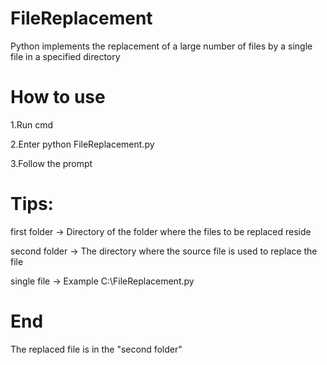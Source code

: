 # FileReplacement
Python implements the replacement of a large number of files by a single file in a specified directory

# How to use
1.Run cmd

2.Enter python FileReplacement.py

3.Follow the prompt
# Tips:
first folder -> Directory of the folder where the files to be replaced reside

second folder -> The directory where the source file is used to replace the file

single file -> Example C:\FileReplacement.py

# End
The replaced file is in the "second folder"
